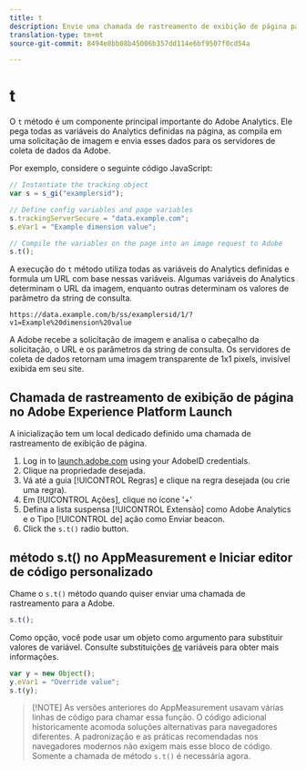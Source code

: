 ```yaml
---
title: t
description: Envie uma chamada de rastreamento de exibição de página para a Adobe.
translation-type: tm+mt
source-git-commit: 8494e8bb08b45006b357dd114e6bf9507f0cd54a

---
```



# t

O `t` método é um componente principal importante do Adobe Analytics. Ele pega todas as variáveis do Analytics definidas na página, as compila em uma solicitação de imagem e envia esses dados para os servidores de coleta de dados da Adobe.

Por exemplo, considere o seguinte código JavaScript:

```js
// Instantiate the tracking object
var s = s_gi("examplersid");

// Define config variables and page variables
s.trackingServerSecure = "data.example.com";
s.eVar1 = "Example dimension value";

// Compile the variables on the page into an image request to Adobe
s.t();
```

A execução do `t` método utiliza todas as variáveis do Analytics definidas e formula um URL com base nessas variáveis. Algumas variáveis do Analytics determinam o URL da imagem, enquanto outras determinam os valores de parâmetro da string de consulta.

```text
https://data.example.com/b/ss/examplersid/1/?v1=Example%20dimension%20value
```

A Adobe recebe a solicitação de imagem e analisa o cabeçalho da solicitação, o URL e os parâmetros da string de consulta. Os servidores de coleta de dados retornam uma imagem transparente de 1x1 pixels, invisível exibida em seu site.

## Chamada de rastreamento de exibição de página no Adobe Experience Platform Launch

A inicialização tem um local dedicado definido uma chamada de rastreamento de exibição de página.

1. Log in to [launch.adobe.com](https://launch.adobe.com) using your AdobeID credentials.
2. Clique na propriedade desejada.
3. Vá até a guia [!UICONTROL Regras] e clique na regra desejada (ou crie uma regra).
4. Em [!UICONTROL Ações], clique no ícone &#39;+&#39;
5. Defina a lista suspensa [!UICONTROL Extensão] como Adobe Analytics e o Tipo [!UICONTROL de] ação como Enviar beacon.
6. Click the `s.t()` radio button.

## método s.t() no AppMeasurement e Iniciar editor de código personalizado

Chame o `s.t()` método quando quiser enviar uma chamada de rastreamento para a Adobe.

```js
s.t();
```

Como opção, você pode usar um objeto como argumento para substituir valores de variável. Consulte substituições [de](../../js/overrides.md) variáveis para obter mais informações.

```js
var y = new Object();
y.eVar1 = "Override value";
s.t(y);
```

> [!NOTE] As versões anteriores do AppMeasurement usavam várias linhas de código para chamar essa função. O código adicional historicamente acomoda soluções alternativas para navegadores diferentes. A padronização e as práticas recomendadas nos navegadores modernos não exigem mais esse bloco de código. Somente a chamada de método `s.t()` é necessária agora.
